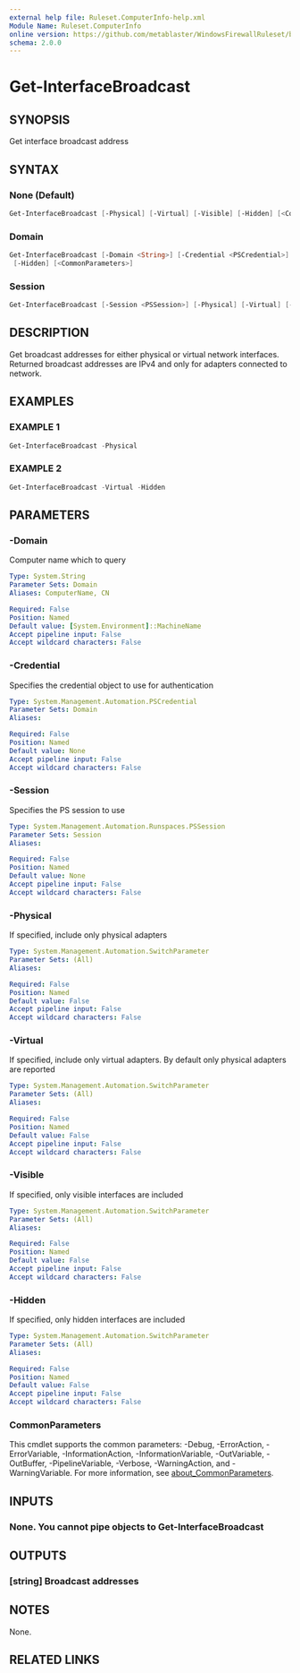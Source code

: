 ```yaml
---
external help file: Ruleset.ComputerInfo-help.xml
Module Name: Ruleset.ComputerInfo
online version: https://github.com/metablaster/WindowsFirewallRuleset/blob/master/Modules/Ruleset.ComputerInfo/Help/en-US/Get-InterfaceBroadcast.md
schema: 2.0.0
---
```


# Get-InterfaceBroadcast

## SYNOPSIS

Get interface broadcast address

## SYNTAX

### None (Default)

```powershell
Get-InterfaceBroadcast [-Physical] [-Virtual] [-Visible] [-Hidden] [<CommonParameters>]
```

### Domain

```powershell
Get-InterfaceBroadcast [-Domain <String>] [-Credential <PSCredential>] [-Physical] [-Virtual] [-Visible]
 [-Hidden] [<CommonParameters>]
```

### Session

```powershell
Get-InterfaceBroadcast [-Session <PSSession>] [-Physical] [-Virtual] [-Visible] [-Hidden] [<CommonParameters>]
```

## DESCRIPTION

Get broadcast addresses for either physical or virtual network interfaces.
Returned broadcast addresses are IPv4 and only for adapters connected to network.

## EXAMPLES

### EXAMPLE 1

```powershell
Get-InterfaceBroadcast -Physical
```

### EXAMPLE 2

```powershell
Get-InterfaceBroadcast -Virtual -Hidden
```

## PARAMETERS

### -Domain

Computer name which to query

```yaml
Type: System.String
Parameter Sets: Domain
Aliases: ComputerName, CN

Required: False
Position: Named
Default value: [System.Environment]::MachineName
Accept pipeline input: False
Accept wildcard characters: False
```

### -Credential

Specifies the credential object to use for authentication

```yaml
Type: System.Management.Automation.PSCredential
Parameter Sets: Domain
Aliases:

Required: False
Position: Named
Default value: None
Accept pipeline input: False
Accept wildcard characters: False
```

### -Session

Specifies the PS session to use

```yaml
Type: System.Management.Automation.Runspaces.PSSession
Parameter Sets: Session
Aliases:

Required: False
Position: Named
Default value: None
Accept pipeline input: False
Accept wildcard characters: False
```

### -Physical

If specified, include only physical adapters

```yaml
Type: System.Management.Automation.SwitchParameter
Parameter Sets: (All)
Aliases:

Required: False
Position: Named
Default value: False
Accept pipeline input: False
Accept wildcard characters: False
```

### -Virtual

If specified, include only virtual adapters.
By default only physical adapters are reported

```yaml
Type: System.Management.Automation.SwitchParameter
Parameter Sets: (All)
Aliases:

Required: False
Position: Named
Default value: False
Accept pipeline input: False
Accept wildcard characters: False
```

### -Visible

If specified, only visible interfaces are included

```yaml
Type: System.Management.Automation.SwitchParameter
Parameter Sets: (All)
Aliases:

Required: False
Position: Named
Default value: False
Accept pipeline input: False
Accept wildcard characters: False
```

### -Hidden

If specified, only hidden interfaces are included

```yaml
Type: System.Management.Automation.SwitchParameter
Parameter Sets: (All)
Aliases:

Required: False
Position: Named
Default value: False
Accept pipeline input: False
Accept wildcard characters: False
```

### CommonParameters

This cmdlet supports the common parameters: -Debug, -ErrorAction, -ErrorVariable, -InformationAction, -InformationVariable, -OutVariable, -OutBuffer, -PipelineVariable, -Verbose, -WarningAction, and -WarningVariable. For more information, see [about_CommonParameters](http://go.microsoft.com/fwlink/?LinkID=113216).

## INPUTS

### None. You cannot pipe objects to Get-InterfaceBroadcast

## OUTPUTS

### [string] Broadcast addresses

## NOTES

None.

## RELATED LINKS
